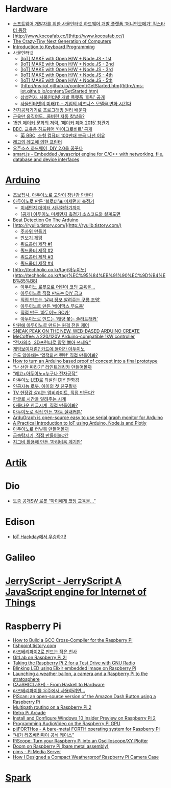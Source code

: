 Hardware
========
* [소프트웨어 개발자를 위한 사물인터넷 하드웨어 개발 플랫폼 ‘어니언오메가’ 킥스타터 등장](http://besuccess.com/2015/04/onion-omega-is-a-hardware-development-platform-designed-specifically-for-software-developer/?utm_source=feedly&utm_medium=rss&utm_campaign=onion-omega-is-a-hardware-development-platform-designed-specifically-for-software-developer)
* [http://www.kocoafab.cc/](http://www.kocoafab.cc/)
* [The Crazy-Tiny Next Generation of Computers](https://medium.com/backchannel/the-crazy-tiny-next-generation-of-computers-17e89e472839)
* [Introduction to Keyboard Programming](https://www.massdrop.com/article/introduction-to-keyboard-programming)
* 사물인터넷
  * [[IoT] MAKE with Open H/W + Node.JS - 1st](http://www.slideshare.net/rippertnt/iot-make-with-open-hw-nodejs-1st)
  * [[IoT] MAKE with Open H/W + Node.JS - 2nd](http://www.slideshare.net/rippertnt/iot-make-with-open-hw-nodejs-2nd)
  * [[IoT] MAKE with Open H/W + Node.JS - 3rd](http://www.slideshare.net/rippertnt/iot-make-with-open-hw-nodejs-3rd)
  * [[IoT] MAKE with Open H/W + Node.JS - 4th](http://www.slideshare.net/rippertnt/iot-make-with-open-hw-nodejs-4th)
  * [[IoT] MAKE with Open H/W + Node.JS - 5th](http://www.slideshare.net/rippertnt/iot-make-with-open-hw-nodejs-5th)
  * [http://ms-iot.github.io/content/GetStarted.htm](http://ms-iot.github.io/content/GetStarted.htm)
  * [삼성전자, 사물인터넷 개발 플랫폼 '아틱' 공개](http://www.huffingtonpost.kr/2015/05/13/story_n_7271038.html)
  * [사물인터넷의 미래(1) – 기업의 비즈니스 모델을 변화 시킨다](http://www.venturesquare.net/585921)
* [전자공작기기로 프로그래밍 원리 배운다](http://techholic.co.kr/archives/33574)
* [근육만 움직여도…울버린 자동 칼날을?](http://techholic.co.kr/archives/34258)
* [15만 메이커 문화의 저력, ‘메이커 페어 2015′ 참관기](http://besuccess.com/2015/06/maker-faire-bay-area-2015/?utm_source=feedly&utm_medium=rss&utm_campaign=maker-faire-bay-area-2015)
* [BBC, 교육용 하드웨어 ‘마이크로비트’ 공개](http://www.bloter.net/archives/231901)
  * [英 BBC, 소형 컴퓨터 100만대 보급 나선 이유](http://techholic.co.kr/archives/36511)
* [레고의 레고에 의한 프린터](http://techholic.co.kr/archives/36151)
* [오픈소스 하드웨어, DIY 2.0을 꿈꾸다](http://www.bloter.net/archives/233783)
* [smart.js - Embedded Javascript engine for C/C++ with networking, file, database and device interfaces](https://github.com/cesanta/smart.js)

# [Arduino](http://www.arduino.cc)
* [초보집사, 아두이노로 고양이 장난감 만들다](http://www.bloter.net/archives/225070)
* [아두이노로 만든 ‘블로터’표 미세먼지 측정기](http://www.bloter.net/archives/225362)
  * [미세먼지 데이터 시각화하기까지](http://www.bloter.net/archives/225455)
  * [[공개] 아두이노 미세먼지 측정기 소스코드와 설계도면](http://www.bloter.net/archives/225462)
* [Beat Detection On The Arduino](http://dpeckett.com/beat-detection-on-the-arduino)
* [http://ryulib.tistory.com/](http://ryulib.tistory.com/)
  * [주사위 만들기](http://ryulib.tistory.com/370)
  * [만보기 게임](http://ryulib.tistory.com/372)
  * [쿼드콥터 제작 #1](http://ryulib.tistory.com/376)
  * [쿼드콥터 제작 #2](http://ryulib.tistory.com/377)
  * [쿼드콥터 제작 #3](http://ryulib.tistory.com/378)
  * [쿼드콥터 제작 #4](http://ryulib.tistory.com/379)
* [http://techholic.co.kr/tag/아두이노](http://techholic.co.kr/tag/%EC%95%84%EB%91%90%EC%9D%B4%EB%85%B8)
  * [아두이노 로봇으로 어린이 코딩 교육을…](http://techholic.co.kr/archives/32378)
  * [아두이노로 직접 만드는 DIY 금고](http://techholic.co.kr/archives/32457)
  * [직접 만드는 ‘날씨 정보 알려주는 구름 조명’](http://techholic.co.kr/archives/32716)
  * [아두이노로 만든 ‘베이맥스 무드등’](http://techholic.co.kr/archives/33005)
  * [직접 만든 ‘아두이노 RC카’](http://techholic.co.kr/archives/33449)
  * [아두이노로 만드는 ‘태양 쫓는 솔라트래커’](http://techholic.co.kr/archives/33803)
* [만원에 아두이노로 만드는 원격 전원 제어](http://angeliot.blogspot.kr/2015/05/blog-post.html?spref=fb)
* [SNEAK PEAK ON THE NEW, WEB-BASED ARDUINO CREATE](http://blog.arduino.cc/2015/05/05/sneak-peak-arduino-create/)
* [MeCoffee: a 220/120V Arduino-compatible 1kW controller](https://mecoffee.nl/)
* [“전자의수, 3D프린터로 맘껏 뽑아 쓰세요”](http://www.bloter.net/archives/228707)
* [게임보이처럼? 카드에 들어간 아두이노](http://techholic.co.kr/archives/33403)
* [온도 알아채는 ‘열적외선 랜턴’ 직접 만들어봐?](http://techholic.co.kr/archives/34209)
* [How to turn an Arduino based proof of concept into a final prototype](http://digitaljunky.io/how-to-turn-an-arduino-based-proof-of-concept-into-a-final-prototype/)
* [“난 선만 따라가” 라인트래킹카 만들어볼까](http://techholic.co.kr/archives/34544)
* [“레고+아두이노=누구나 전자공작”](http://techholic.co.kr/archives/35110)
* [아두이노·LED로 되살린 DIY 만화경](http://techholic.co.kr/archives/35307)
* [인공지능 로봇, 아이의 첫 친구될까](http://techholic.co.kr/archives/35592)
* [TV 현장감 살리는 앰비라이트, 직접 만든다?](http://techholic.co.kr/archives/35744)
* [한글로 시간을 알려주는 시계](http://www.earlyadopter.co.kr/59409)
* [아름다운 한글시계, 직접 만들어봐?](http://techholic.co.kr/archives/36180)
* [아두이노로 직접 만든 ‘자동 실내커튼’](http://techholic.co.kr/archives/36393)
* [ArduGraph is open-source easy to use serial graph monitor for Arduino](http://www.open-electronics.org/guest_projects/ardugraph/)
* [A Practical Introduction to IoT using Arduino, Node.js and Plotly](http://adilmoujahid.com/posts/2015/07/practical-introduction-iot-arduino-nodejs-plotly/)
* [아두이노로 터널북 만들어볼까](http://techholic.co.kr/archives/36908)
* [금속탐지기, 직접 만들어볼까?](http://techholic.co.kr/archives/37490)
* [지그비 활용해 만든 ‘자리비움 계기판’](http://techholic.co.kr/archives/37386)

# [Artik](https://www.artik.io/)

# Dio
* [토종 공개SW 로봇 “아이에게 코딩 교육을…”](http://techholic.co.kr/archives/33041)

# Edison
* [IoT Hackday에서 우승하기!](http://readme.skplanet.com/?p=10590)

# Galileo

# [JerryScript - JerryScript A JavaScript engine for Internet of Things](http://samsung.github.io/jerryscript/)

# Raspberry Pi
* [How to Build a GCC Cross-Compiler for the Raspberry Pi](http://blog.felipe.rs/2015/01/20/how-to-build-a-gcc-cross-compiler-for-the-raspberrypi/)
* [fishpoint.tistory.com](http://fishpoint.tistory.com/category/%EA%B0%9C%EB%B0%9C%EC%9E%90/Raspberry%20Pi)
* [라즈베리파이2로 만드는 작은 천사](http://angeliot.blogspot.kr/2015/04/2.html?spref=fb)
* [GitLab on Raspberry Pi 2!](https://about.gitlab.com/2015/04/21/gitlab-on-raspberry-pi-2/?utm_source=GitLab.com+users&utm_campaign=65387cce01-GitLab_Weekly_Newsletter&utm_medium=email&utm_term=0_dbcec3e7a9-65387cce01-107863641?utm_source=GitLab.com+users&utm_campaign=65387cce01-GitLab_Weekly_Newsletter&utm_medium=email&utm_term=0_dbcec3e7a9-65387cce01-107863641)
* [Taking the Raspberry Pi 2 for a Test Drive with GNU Radio](http://www.rs-online.com/designspark/electronics/eng/blog/taking-the-raspberry-pi-2-for-a-test-drive-with-gnu-radio-2)
* [Blinking LED using Elixir embedded image on Raspberry Pi](http://www.zohaib.me/blinking-led-using-elixir-embedded-image-for-raspberry-pi/)
* [Launching a weather ballon, a camera and a Raspberry Pi to the stratosphere](https://blog.pinterjann.is/?p=504)
* [CλaSH(CLaSH) - From Haskell to Hardware](http://www.clash-lang.org/)
* [라즈베리파이를 우주에서 사용하려면…](http://techholic.co.kr/archives/34048)
* [PiScan: an open-source version of the Amazon Dash Button using a Raspberry Pi](http://denis.papathanasiou.org/2015/05/30/piscan-an-open-source-version-of-the-amazon-dash-button-using-a-raspberry-pi/)
* [Multipath routing on a Raspberry Pi 2](http://www.whizzy.org/2015/05/multipathrouting-rasppi2/)
* [Retro Pi Arcade](http://timleland.com/retro-arcade/)
* [Install and Configure Windows 10 Insider Preview on Raspberry Pi 2](https://www.thurrott.com/windows/windows-10/3492/install-and-configure-windows-10-insider-preview-on-raspberry-pi-2?utm_medium=twitter&utm_source=twitterfeed)
* [Programming AudioVideo on the Raspberry Pi GPU](http://jan.newmarch.name/RPi/)
* [pijFORTHos - A bare-metal FORTH operating system for Raspberry Pi](https://github.com/organix/pijFORTHos)
* [“내가 라즈베리파이 공식 케이스”](http://techholic.co.kr/archives/35245)
* [PiScope: Turn your Raspberry Pi into an Oscilloscope/XY Plotter](https://github.com/ankitaggarwal011/PiScope)
* [Doom on Raspberry Pi (bare metal assembly)](https://www.youtube.com/watch?v=jeHtktKtGYQ)
* [pims - Pi Media Server](https://github.com/jpswade/pims)
* [How I Designed a Compact Weatherproof Raspberry Pi Camera Case](https://tinkererblog.wordpress.com/2015/07/28/how-i-designed-a-compact-weatherproof-raspberry-pi-case/)

# [Spark](http://www.spark.io)